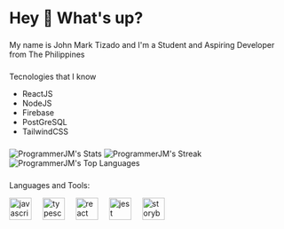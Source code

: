 <h1 align="left">Hey 👋 What's up?</h1>

###

<p align="left">My name is John Mark Tizado and I'm a Student and Aspiring Developer from The Philippines</p>

###
Tecnologies that I know
* ReactJS
* NodeJS
* Firebase
* PostGreSQL
* TailwindCSS

###

![ProgrammerJM's Stats](https://github-readme-stats.vercel.app/api?username=ProgrammerJM&theme=dark&show_icons=true&hide_border=false&count_private=true)
![ProgrammerJM's Streak](https://github-readme-streak-stats.herokuapp.com/?user=ProgrammerJM&theme=dark&hide_border=false)
![ProgrammerJM's Top Languages](https://github-readme-stats.vercel.app/api/top-langs/?username=ProgrammerJM&theme=dark&show_icons=true&hide_border=false&layout=compact)

###

###
Languages and Tools:
<div align="left">
  <img src="https://cdn.jsdelivr.net/gh/devicons/devicon/icons/javascript/javascript-original.svg" height="40" alt="javascript logo"  />
  <img width="12" />
  <img src="https://cdn.jsdelivr.net/gh/devicons/devicon/icons/typescript/typescript-original.svg" height="40" alt="typescript logo"  />
  <img width="12" />
  <img src="https://cdn.jsdelivr.net/gh/devicons/devicon/icons/react/react-original.svg" height="40" alt="react logo"  />
  <img width="12" />
  <img src="https://cdn.jsdelivr.net/gh/devicons/devicon/icons/jest/jest-plain.svg" height="40" alt="jest logo"  />
  <img width="12" />
  <img src="https://cdn.jsdelivr.net/gh/devicons/devicon/icons/storybook/storybook-original.svg" height="40" alt="storybook logo"  />
</div>

###
